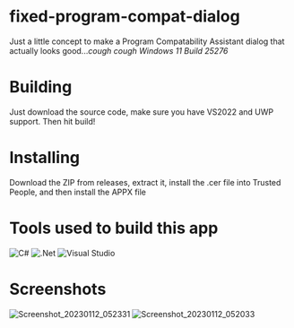 # fixed-program-compat-dialog
 Just a little concept to make a Program Compatability Assistant dialog that actually looks good...*cough cough Windows 11 Build 25276*

# Building
Just download the source code, make sure you have VS2022 and UWP support. Then hit build!

# Installing
Download the ZIP from releases, extract it, install the .cer file into Trusted People, and then install the APPX file

# Tools used to build this app

![C#](https://img.shields.io/badge/c%23-%23239120.svg?style=for-the-badge&logo=c-sharp&logoColor=white) ![.Net](https://img.shields.io/badge/.NET-5C2D91?style=for-the-badge&logo=.net&logoColor=white) ![Visual Studio](https://img.shields.io/badge/Visual%20Studio-5C2D91.svg?style=for-the-badge&logo=visual-studio&logoColor=white)

# Screenshots
![Screenshot_20230112_052331](https://user-images.githubusercontent.com/83825746/212203259-b546923c-ee8b-43a8-b845-4ca321080ed7.png)
![Screenshot_20230112_052033](https://user-images.githubusercontent.com/83825746/212203282-19d906e1-3458-4e68-ba89-4caa53af081c.png)
